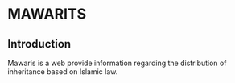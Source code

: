 # MAWARITS

## Introduction

Mawaris is a web  provide information regarding the distribution of inheritance based on Islamic law. 
